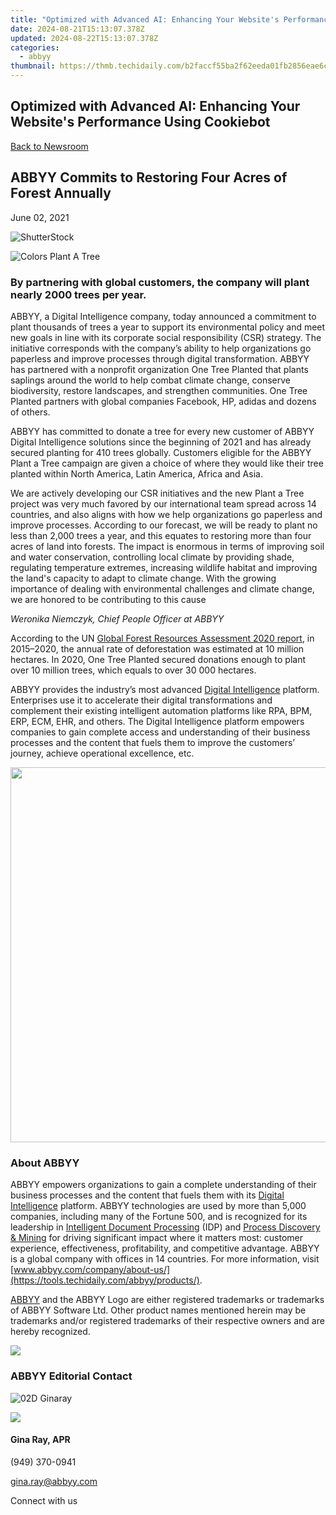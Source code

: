 ```yaml
---
title: "Optimized with Advanced AI: Enhancing Your Website's Performance Using Cookiebot"
date: 2024-08-21T15:13:07.378Z
updated: 2024-08-22T15:13:07.378Z
categories:
  - abbyy
thumbnail: https://thmb.techidaily.com/b2faccf55ba2f62eeda01fb2856eae6cf952310d841c8d8317d40b9a309e6901.jpg
---
```


## Optimized with Advanced AI: Enhancing Your Website's Performance Using Cookiebot

[Back to Newsroom](https://tools.techidaily.com/abbyy/products/)

## ABBYY Commits to Restoring Four Acres of Forest Annually

June 02, 2021

![ShutterStock](https://content.abbyy.com/-/media/project/abbyy/abbyy/branchtemplates/shutterstock_1272462163_1296-x-729.jpg?h=729&iar=0&w=1296)

![Colors Plant A Tree](https://static2.abbyy.com/abbyycommedia/33470/colors-plant-a-tree.jpg) 

### By partnering with global customers, the company will plant nearly 2000 trees per year.

ABBYY, a Digital Intelligence company, today announced a commitment to plant thousands of trees a year to support its environmental policy and meet new goals in line with its corporate social responsibility (CSR) strategy. The initiative corresponds with the company’s ability to help organizations go paperless and improve processes through digital transformation. ABBYY has partnered with a nonprofit organization One Tree Planted that plants saplings around the world to help combat climate change, conserve biodiversity, restore landscapes, and strengthen communities. One Tree Planted partners with global companies Facebook, HP, adidas and dozens of others.

ABBYY has committed to donate a tree for every new customer of ABBYY Digital Intelligence solutions since the beginning of 2021 and has already secured planting for 410 trees globally. Customers eligible for the ABBYY Plant a Tree campaign are given a choice of where they would like their tree planted within North America, Latin America, Africa and Asia.

We are actively developing our CSR initiatives and the new Plant a Tree project was very much favored by our international team spread across 14 countries, and also aligns with how we help organizations go paperless and improve processes. According to our forecast, we will be ready to plant no less than 2,000 trees a year, and this equates to restoring more than four acres of land into forests. The impact is enormous in terms of improving soil and water conservation, controlling local climate by providing shade, regulating temperature extremes, increasing wildlife habitat and improving the land's capacity to adapt to climate change. With the growing importance of dealing with environmental challenges and climate change, we are honored to be contributing to this cause

_Weronika Niemczyk, Chief People Officer at ABBYY_

According to the UN [Global Forest Resources Assessment 2020 report](http://www.fao.org/3/ca9825en/ca9825en.pdf "Global Forest Resources Assessment 2020 report PDF"), in 2015–2020, the annual rate of deforestation was estimated at 10 million hectares. In 2020, One Tree Planted secured donations enough to plant over 10 million trees, which equals to over 30 000 hectares.

ABBYY provides the industry’s most advanced [Digital Intelligence](https://tools.techidaily.com/abbyy/products/) platform. Enterprises use it to accelerate their digital transformations and complement their existing intelligent automation platforms like RPA, BPM, ERP, ECM, EHR, and others. The Digital Intelligence platform empowers companies to gain complete access and understanding of their business processes and the content that fuels them to improve the customers’ journey, achieve operational excellence, etc.

<!-- affiliate ads begin -->
<a href="https://appsumo.8odi.net/c/5597632/2082532/7443" target="_top" id="2082532"><img src="//a.impactradius-go.com/display-ad/7443-2082532" border="0" alt="" width="1200" height="600"/></a><img height="0" width="0" src="https://appsumo.8odi.net/i/5597632/2082532/7443" style="position:absolute;visibility:hidden;" border="0" />
<!-- affiliate ads end -->
### About ABBYY

ABBYY empowers organizations to gain a complete understanding of their business processes and the content that fuels them with its [Digital Intelligence](https://tools.techidaily.com/abbyy/products/) platform. ABBYY technologies are used by more than 5,000 companies, including many of the Fortune 500, and is recognized for its leadership in [Intelligent Document Processing](https://tools.techidaily.com/abbyy/products/) (IDP) and [Process Discovery & Mining](https://tools.techidaily.com/abbyy/products/) for driving significant impact where it matters most: customer experience, effectiveness, profitability, and competitive advantage. ABBYY is a global company with offices in 14 countries. For more information, visit [www.abbyy.com/company/about-us/](https://tools.techidaily.com/abbyy/products/).

[ABBYY](https://tools.techidaily.com/abbyy/products/) and the ABBYY Logo are either registered trademarks or trademarks of ABBYY Software Ltd. Other product names mentioned herein may be trademarks and/or registered trademarks of their respective owners and are hereby recognized.

<!-- affiliate ads begin -->
<a href="https://shop.systoolsgroup.com/affiliate.php?ACCOUNT=SYSTOOBY&AFFILIATE=108875&PATH=https%3A%2F%2Fwww.systoolsgroup.com%3FAFFILIATE%3D108875%26RESOURCE%3D%2BSysTools%2BOutlook%2BRecovery"><img src="https://www.systoolsgroup.com/box/outlook-recovery.png" border="0"></a>
<!-- affiliate ads end -->
### ABBYY Editorial Contact

![02D Ginaray](https://static2.abbyy.com/abbyycommedia/23662/02d-ginaray.png)

<!-- affiliate ads begin -->
<a href="https://store.movavi.com/affiliate.php?ACCOUNT=MOVAVI&AFFILIATE=108875&PATH=https%3A%2F%2Fwww.movavi.com%3FAFFILIATE%3D108875%26RESOURCE%3DMovavi%2BVideo%2BEditor%2Bbox"><img src="https://mcusercontent.com/0885a03ded3d480dca9287f12/images/6d3207fd-9f15-4c21-f0ad-59c68e6a7e2a.png" border="0"></a>
<!-- affiliate ads end -->
#### Gina Ray, APR

(949) 370-0941

[gina.ray@abbyy.com](https://tools.techidaily.com/abbyy/products/)
  
  
Connect with us

<ins class="adsbygoogle"
     style="display:block"
     data-ad-format="autorelaxed"
     data-ad-client="ca-pub-7571918770474297"
     data-ad-slot="1223367746"></ins>



<ins class="adsbygoogle"
     style="display:block"
     data-ad-client="ca-pub-7571918770474297"
     data-ad-slot="8358498916"
     data-ad-format="auto"
     data-full-width-responsive="true"></ins>

